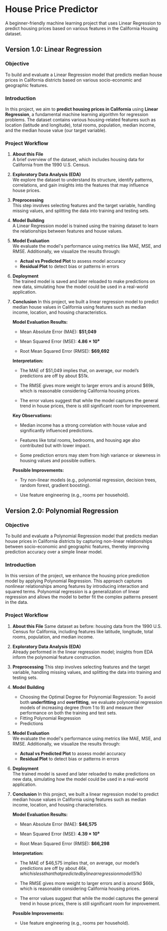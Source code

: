 # House Price Predictor
A beginner-friendly machine learning project that uses Linear Regression to predict housing prices based on various features in the California Housing dataset.
## Version 1.0: Linear Regression
### Objective
To build and evaluate a Linear Regression model that predicts median house prices in California districts based on various socio-economic and geographic features.

### Introduction

In this project, we aim to **predict housing prices in California** using **Linear Regression**, a fundamental machine learning algorithm for regression problems. The dataset contains various housing-related features such as location (latitude and longitude), total rooms, population, median income, and the median house value (our target variable).

### Project Workflow

1. **About this File**  
   A brief overview of the dataset, which includes housing data for California from the 1990 U.S. Census.

2. **Exploratory Data Analysis (EDA)**  
   We explore the dataset to understand its structure, identify patterns, correlations, and gain insights into the features that may influence house prices.

3. **Preprocessing**  
   This step involves selecting features and the target variable, handling missing values, and splitting the data into training and testing sets.

4. **Model Building**  
   A Linear Regression model is trained using the training dataset to learn the relationships between features and house values.

5. **Model Evaluation**  
   We evaluate the model's performance using metrics like MAE, MSE, and RMSE. Additionally, we visualize the results through:
   - **Actual vs Predicted Plot** to assess model accuracy  
   - **Residual Plot** to detect bias or patterns in errors

6. **Deployment**  
   The trained model is saved and later reloaded to make predictions on new data, simulating how the model could be used in a real-world application.

7. **Conclusion**
   In this project, we built a linear regression model to predict median house values in California using features such as median income, location, and housing characteristics.

   **Model Evaluation Results:**
   - Mean Absolute Error (MAE): **$51,049**

   - Mean Squared Error (MSE): **4.86 × 10⁹**

   - Root Mean Squared Error (RMSE): **$69,692**

   **Interpretation:**
   - The MAE of $51,049 implies that, on average, our model’s predictions are off by about $51k.

   - The RMSE gives more weight to larger errors and is around $69k, which is reasonable considering California housing prices.

   - The error values suggest that while the model captures the general trend in house prices, there is still significant room for improvement.

   **Key Observations:**
   - Median income has a strong correlation with house value and significantly influenced predictions.

   - Features like total rooms, bedrooms, and housing age also contributed but with lower impact.

   - Some prediction errors may stem from high variance or skewness in housing values and possible outliers.

   **Possible Improvements:**
   - Try non-linear models (e.g., polynomial regression, decision trees, random forest, gradient boosting).

   - Use feature engineering (e.g., rooms per household).



## Version 2.0: Polynomial Regression
### Objective
To build and evaluate a Polynomial Regression model that predicts median house prices in California districts by capturing non-linear relationships between socio-economic and geographic features, thereby improving prediction accuracy over a simple linear model.

### Introduction
In this version of the project, we enhance the housing price prediction model by applying Polynomial Regression. This approach captures nonlinear relationships among features by introducing interaction and squared terms. Polynomial regression is a generalization of linear regression and allows the model to better fit the complex patterns present in the data.

### Project Workflow


1. **About this File** 
   Same dataset as before: housing data from the 1990 U.S. Census for California, including features like latitude, longitude, total rooms, population, and median income.

2. **Exploratory Data Analysis (EDA)**  
   Already performed in the linear regression model; insights from EDA inform the polynomial feature construction.

3. **Preprocessing** 
   This step involves selecting features and the target variable, handling missing values, and splitting the data into training and testing sets.

4. **Model Building**  
   - Choosing the Optimal Degree for Polynomial Regression: To avoid both **underfitting** and **overfitting**, we evaluate polynomial regression models of increasing degree (from 1 to 9) and measure their performance on both the training and test sets.
   - Fitting Polynomial Regression
   - Predictions

5. **Model Evaluation**  
   We evaluate the model's performance using metrics like MAE, MSE, and RMSE. Additionally, we visualize the results through:
   - **Actual vs Predicted Plot** to assess model accuracy  
   - **Residual Plot** to detect bias or patterns in errors

6. **Deployment**  
   The trained model is saved and later reloaded to make predictions on new data, simulating how the model could be used in a real-world application.
7. **Conclusion**
   In this project, we built a linear regression model to predict median house values in California using features such as median income, location, and housing characteristics.

   **Model Evaluation Results:**
   - Mean Absolute Error (MAE): **$46,575**

   - Mean Squared Error (MSE): **4.39 × 10⁹**

   - Root Mean Squared Error (RMSE): **$66,298**

   **Interpretation:**
   - The MAE of $46,575 implies that, on average, our model’s predictions are off by about $46k, which is less than that predicted by linear regression model($51k)

   - The RMSE gives more weight to larger errors and is around $66k, which is reasonable considering California housing prices.

   - The error values suggest that while the model captures the general trend in house prices, there is still significant room for improvement.

   **Possible Improvements:**
   - Use feature engineering (e.g., rooms per household).
